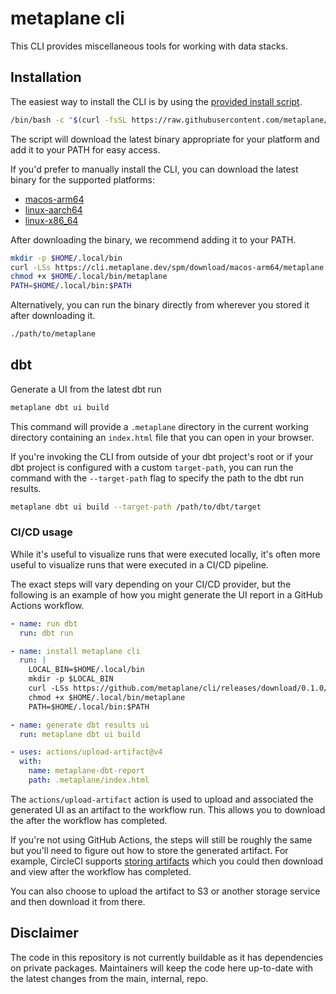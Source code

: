 # metaplane cli

This CLI provides miscellaneous tools for working with data stacks.

## Installation

The easiest way to install the CLI is by using the [provided install script](./bin/install.sh).

```sh
/bin/bash -c "$(curl -fsSL https://raw.githubusercontent.com/metaplane/cli/refs/heads/main/bin/install.sh)"
```

The script will download the latest binary appropriate for your platform and add it to your PATH for easy access.

If you'd prefer to manually install the CLI, you can download the latest binary for the supported platforms:

- [macos-arm64](https://cli.metaplane.dev/spm/download/macos-arm64/metaplane)
- [linux-aarch64](https://cli.metaplane.dev/spm/download/linux-aarch64/metaplane)
- [linux-x86_64](https://cli.metaplane.dev/spm/download/linux-x86_64/metaplane)

After downloading the binary, we recommend adding it to your PATH.

```sh
mkdir -p $HOME/.local/bin
curl -LSs https://cli.metaplane.dev/spm/download/macos-arm64/metaplane -o $HOME/.local/bin/metaplane
chmod +x $HOME/.local/bin/metaplane
PATH=$HOME/.local/bin:$PATH
```

Alternatively, you can run the binary directly from wherever you stored it after downloading it.

```sh
./path/to/metaplane
```

## dbt

Generate a UI from the latest dbt run

```sh
metaplane dbt ui build
```

This command will provide a `.metaplane` directory in the current working directory containing an `index.html` file that you can open in your browser.

If you're invoking the CLI from outside of your dbt project's root or if your dbt project is configured with a custom `target-path`, you can run the command with the `--target-path` flag to specify the path to the dbt run results.

```sh
metaplane dbt ui build --target-path /path/to/dbt/target
```

### CI/CD usage

While it's useful to visualize runs that were executed locally, it's often more useful to visualize runs that were executed in a CI/CD pipeline.

The exact steps will vary depending on your CI/CD provider, but the following is an example of how you might generate the UI report in a GitHub Actions workflow.

```yaml
- name: run dbt
  run: dbt run

- name: install metaplane cli
  run: |
    LOCAL_BIN=$HOME/.local/bin
    mkdir -p $LOCAL_BIN
    curl -LSs https://github.com/metaplane/cli/releases/download/0.1.0/mp-linux-x86_64 -o $HOME/.local/bin/metaplane
    chmod +x $HOME/.local/bin/metaplane
    PATH=$HOME/.local/bin:$PATH

- name: generate dbt results ui
  run: metaplane dbt ui build

- uses: actions/upload-artifact@v4
  with:
    name: metaplane-dbt-report
    path: .metaplane/index.html
```

The `actions/upload-artifact` action is used to upload and associated the generated UI as an artifact to the workflow run. This allows you to download the after the workflow has completed.

If you're not using GitHub Actions, the steps will still be roughly the same but you'll need to figure out how to store the generated artifact. For example, CircleCI supports [storing artifacts](https://circleci.com/docs/artifacts/) which you could then download and view after the workflow has completed.

You can also choose to upload the artifact to S3 or another storage service and then download it from there.

## Disclaimer

The code in this repository is not currently buildable as it has dependencies on private packages. Maintainers will keep the code here up-to-date with the latest changes from the main, internal, repo.
